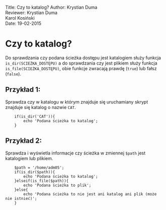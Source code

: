 Title: 		Czy to katalog?
Author:		Krystian Duma  
Reviewer:	Krystian Duma  
			Karol Kosiński  
Date: 		19-02-2015  

# Czy to katalog?

Do sprawdzania czy podana ścieżka dostępu jest katalogiem służy funkcja `is_dir(SCIEŻKA_DOSTĘPU)` a do sprawdzania czy jest plikiem służy funkcja `is_file(SCIEŻKA_DOSTĘPU)`, obie funkcje zwracają prawdę (`true`) lub fałsz (`false`).

## Przykład 1:
Sprawdza czy w katalogu w którym znajduje się uruchamiany skrypt znajduje się katalog o nazwie `CAT`.

		if(is_dir('CAT')){
			echo 'Podana ścieżka to katalog';
		}

## Przykład 2:
Sprawdza i wyświetla informacje czy ścieżka w zmiennej `$path` jest katalogiem lub plikiem.

        $path = '/home/adm05';
        if(is_dir($path)){
            echo 'Podana ścieżka to katalog';
        }elseif(is_file($path)){
            echo 'Podana ścieżka to plik';
        }else{
            echo 'Podana ścieżka to nie jest ani katalog ani plik (może nie istnieć)';
        }
